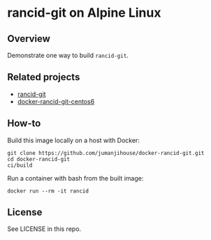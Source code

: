 rancid-git on Alpine Linux
==========================

Overview
--------

Demonstrate one way to build `rancid-git`.


Related projects
----------------

* [rancid-git](https://github.com/dotwaffle/rancid-git)
* [docker-rancid-git-centos6](https://github.com/jumanjihouse/docker-rancid-git-centos6)


How-to
------

Build this image locally on a host with Docker:

    git clone https://github.com/jumanjihouse/docker-rancid-git.git
    cd docker-rancid-git
    ci/build

Run a container with bash from the built image:

    docker run --rm -it rancid


License
-------

See LICENSE in this repo.
